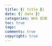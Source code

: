 ```yaml
---
title: {{ title }}
date: {{ date }}
categories: Web 前端
toc: true
tags:
comments: true
copyright: true
---
```




<!--more-->
